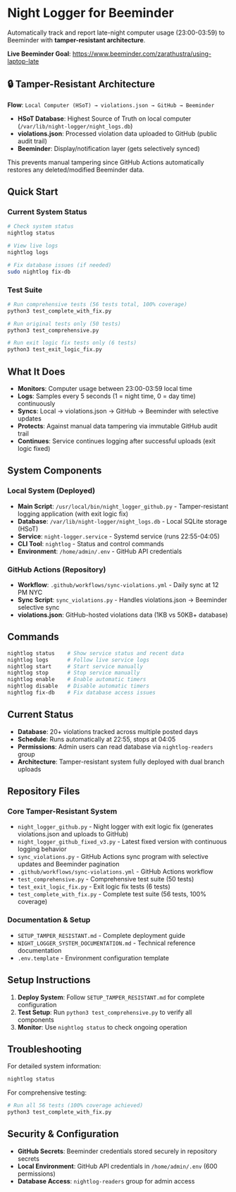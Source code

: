 # Night Logger for Beeminder

Automatically track and report late-night computer usage (23:00-03:59) to Beeminder with **tamper-resistant architecture**.

**Live Beeminder Goal**: https://www.beeminder.com/zarathustra/using-laptop-late

## 🔒 Tamper-Resistant Architecture

**Flow**: `Local Computer (HSoT) → violations.json → GitHub → Beeminder`

- **HSoT Database**: Highest Source of Truth on local computer (`/var/lib/night-logger/night_logs.db`)
- **violations.json**: Processed violation data uploaded to GitHub (public audit trail)
- **Beeminder**: Display/notification layer (gets selectively synced)

This prevents manual tampering since GitHub Actions automatically restores any deleted/modified Beeminder data.

## Quick Start

### Current System Status
```bash
# Check system status
nightlog status

# View live logs
nightlog logs

# Fix database issues (if needed)
sudo nightlog fix-db
```

### Test Suite
```bash
# Run comprehensive tests (56 tests total, 100% coverage)
python3 test_complete_with_fix.py

# Run original tests only (50 tests)
python3 test_comprehensive.py

# Run exit logic fix tests only (6 tests)
python3 test_exit_logic_fix.py
```

## What It Does

- **Monitors**: Computer usage between 23:00-03:59 local time
- **Logs**: Samples every 5 seconds (1 = night time, 0 = day time) continuously
- **Syncs**: Local → violations.json → GitHub → Beeminder with selective updates
- **Protects**: Against manual data tampering via immutable GitHub audit trail
- **Continues**: Service continues logging after successful uploads (exit logic fixed)

## System Components

### Local System (Deployed)
- **Main Script**: `/usr/local/bin/night_logger_github.py` - Tamper-resistant logging application (with exit logic fix)
- **Database**: `/var/lib/night-logger/night_logs.db` - Local SQLite storage (HSoT)
- **Service**: `night-logger.service` - Systemd service (runs 22:55-04:05)
- **CLI Tool**: `nightlog` - Status and control commands
- **Environment**: `/home/admin/.env` - GitHub API credentials

### GitHub Actions (Repository)
- **Workflow**: `.github/workflows/sync-violations.yml` - Daily sync at 12 PM NYC
- **Sync Script**: `sync_violations.py` - Handles violations.json → Beeminder selective sync
- **violations.json**: GitHub-hosted violations data (1KB vs 50KB+ database)

## Commands

```bash
nightlog status    # Show service status and recent data
nightlog logs      # Follow live service logs
nightlog start     # Start service manually
nightlog stop      # Stop service manually
nightlog enable    # Enable automatic timers
nightlog disable   # Disable automatic timers
nightlog fix-db    # Fix database access issues
```

## Current Status

- **Database**: 20+ violations tracked across multiple posted days
- **Schedule**: Runs automatically at 22:55, stops at 04:05
- **Permissions**: Admin users can read database via `nightlog-readers` group
- **Architecture**: Tamper-resistant system fully deployed with dual branch uploads

## Repository Files

### Core Tamper-Resistant System
- `night_logger_github.py` - Night logger with exit logic fix (generates violations.json and uploads to GitHub)
- `night_logger_github_fixed_v3.py` - Latest fixed version with continuous logging behavior
- `sync_violations.py` - GitHub Actions sync program with selective updates and Beeminder pagination
- `.github/workflows/sync-violations.yml` - GitHub Actions workflow
- `test_comprehensive.py` - Comprehensive test suite (50 tests)
- `test_exit_logic_fix.py` - Exit logic fix tests (6 tests)
- `test_complete_with_fix.py` - Complete test suite (56 tests, 100% coverage)

### Documentation & Setup
- `SETUP_TAMPER_RESISTANT.md` - Complete deployment guide
- `NIGHT_LOGGER_SYSTEM_DOCUMENTATION.md` - Technical reference documentation
- `.env.template` - Environment configuration template

## Setup Instructions

1. **Deploy System**: Follow `SETUP_TAMPER_RESISTANT.md` for complete configuration
2. **Test Setup**: Run `python3 test_comprehensive.py` to verify all components
3. **Monitor**: Use `nightlog status` to check ongoing operation

## Troubleshooting

For detailed system information:
```bash
nightlog status
```

For comprehensive testing:
```bash
# Run all 56 tests (100% coverage achieved)
python3 test_complete_with_fix.py
```

## Security & Configuration

- **GitHub Secrets**: Beeminder credentials stored securely in repository secrets
- **Local Environment**: GitHub API credentials in `/home/admin/.env` (600 permissions)
- **Database Access**: `nightlog-readers` group for admin access